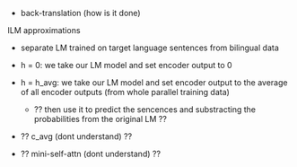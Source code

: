 - back-translation (how is it done)


ILM approximations
- separate LM trained on target language sentences from bilingual data
- h = 0: we take our LM model and set encoder output to 0
- h = h_avg: we take our LM model and set encoder output to the average of all encoder outputs (from whole parallel training data)

  - ?? then use it to predict the sencences and substracting the probabilities from the original LM ??


- ?? c_avg (dont understand) ??
- ?? mini-self-attn (dont understand) ??
